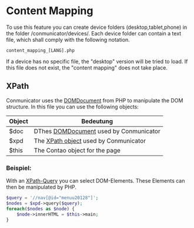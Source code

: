 # Content Mapping

To use this feature you can create device folders (desktop,tablet,phone) in the folder /conmunicator/devices/. Each device folder can contain a text file, which shall comply with the following notation.

```
content_mapping_[LANG].php
```

If a device has no specific file, the "desktop" version will be tried to load. If this file does not exist, the "content mapping" does not take place.

## XPath
Conmunicator uses the [DOMDocument](http://php.net/manual/de/class.domdocument.php "PHP-DOMDocument") from PHP to manipulate the DOM structure. In this file you can use the following objects:

| Object | Bedeutung |
|-|-|
|$doc|DThes [DOMDocument](http://php.net/manual/de/class.domdocument.php) used by Conmunicator|
|$xpd|The [XPath object](http://php.net/manual/de/class.domxpath.php) used by Conmunicator|
|$this|The Contao object for the page|

### Beispiel:

With an [XPath-Query](https://www.w3.org/TR/xpath/) you can select DOM-Elements. These Elements can then be manipulated by PHP.

```php
$query = '//nav[@id="menuu20128"]';
$nodes = $xpd->query($query);
foreach($nodes as $node) {
    $node->innerHTML = $this->main;
}
```